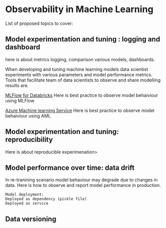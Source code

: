 # Observability in Machine Learning  

List of proposed topics to cover:  

## Model experimentation and tuning : logging and dashboard  

here is about metrics logging, comparison various models, dashboards.

When developing and tuning machine learning models data scientist experiments with various parameters
and model performance metrics.
Tools that facilitate team of data scientists to observe and share modelling results are.

[MLFlow for Databricks](https://docs.microsoft.com/en-us/azure/databricks/applications/mlflow/)
Here is best practice to observe model behaiviour using MLFlow

[Azure Machine learning Service](https://ml.azure.com/)
Here is best practice to observe model behaiviour using AML  

## Model experimentation and tuning: reproducibility  

Here is about reproducible experimenation>  

## Model performance over time: data drift  

In re-tranining scenario model behaviour may degrade due to changes in data.
Here is how to observe and report model performance in production.

    Model deployment:
    Deployed as dependency (pickle file)  
    Deployed as service

## Data versioning  
